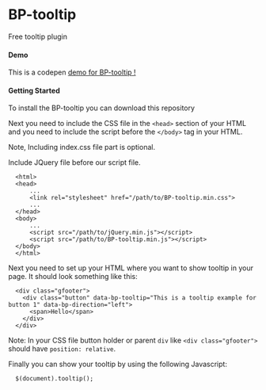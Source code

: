 # BP-tooltip
Free tooltip plugin
#### Demo
This is a codepen [demo for BP-tooltip !](http://codepen.io/suyogkh/pen/XMbgqM)

#### Getting Started
To install the BP-tooltip you can download this repository

Next you need to include the CSS file in the `<head>` section of your HTML and you need to include the script before the `</body>` tag in your HTML.

Note, Including index.css file part is optional.

Include JQuery file before our script file.

```
  <html>
  <head>
      ...
      <link rel="stylesheet" href="/path/to/BP-tooltip.min.css">
      ...
  </head>
  <body>
      ...
      <script src="/path/to/jQuery.min.js"></script>
      <script src="/path/to/BP-tooltip.min.js"></script>
  </body>
  </html>
```
Next you need to set up your HTML where you want to show tooltip in your page. It should look something like this:
```
  <div class="gfooter">
    <div class="button" data-bp-tooltip="This is a tooltip example for button 1" data-bp-direction="left"> 
      <span>Hello</span>
    </div>
  </div>
```
Note: In your CSS file button holder or parent `div` like `<div class="gfooter">` should have `position: relative`.

Finally you can show your tooltip by using the following Javascript:
```
  $(document).tooltip();
```
